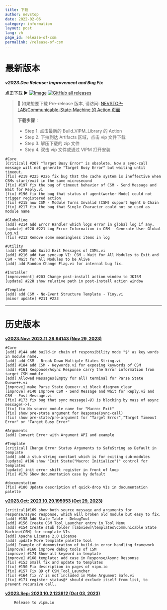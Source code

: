 ```yaml
---
title: 下载
author: nevstop
date: 2022-02-06
category: information
layout: post
lang: zh
page_id: release-of-csm
permalink: /release-of-csm
---
```


<!-- Download 页面(md-page[√]) - English[100%] | Chinese [100%]
- [x] Beta 版本的下载链接
- [x] 下载CSM框架的最新版本的链接
- [x] 历史版本的更新记录
 -->

 <!--
https://github.com/NEVSTOP-LAB/Communicable-State-Machine/actions/workflows/Build_VIPM_Library.yml?query=branch%3Amain++
 -->

# 最新版本

_**v2023.Dec Release: Improvement and Bug Fix**_

点击下载 :arrow_forward:
[![Image](https://www.vipm.io/package/nevstop_lib_communicable_state_machine/badge.svg?metric=installs)](https://www.vipm.io/package/nevstop_lib_communicable_state_machine/) [![GitHub all releases](https://img.shields.io/github/downloads/NEVSTOP-LAB/Communicable-State-Machine/total)](https://github.com/NEVSTOP-LAB/Communicable-State-Machine/releases/tag/v2023.Dec)

>
> :rocket: 如果想要下载 Pre-release 版本, 请访问: [NEVSTOP-LAB/Communicable-State-Machine 的 Action 页面](https://github.com/NEVSTOP-LAB/Communicable-State-Machine/actions/workflows/Build_VIPM_Library.yml?query=branch%3Amain)
>
> **下载步骤**：
>
> - Step 1. 点击最新的 Build_VIPM_Library 的 Action
> - Step 2. 下拉到达 Artifacts 区域，点击 vip 文件下载
> - Step 3. 解压下载的 zip 文件
> - Step 4. 双击 vip 文件或通过 VIPM 打开安装
>

``` text
#Core
[Critical] #207 "Target Busy Error" is obsolete. Now a sync-call message will not generate "Target Busy Error" but waiting until timeout.
[fix] #219 #225 #226 fix bug that the cache system is ineffective when CSMs start/exit in the same microsecond
[fix] #197 fix the bug of timeout behavior of CSM - Send Message and Wait for Reply.vi
[fix] #196 fix the bug that status of agent(worker Mode) could not trigger registered action
[fix] #215 now CSM - Module Turns Invalid (CSM) support Agent & Chain
[fix] #217 fix the bug that Single Character could not be used as module name

#GlobalLog
[add] #214 add Error Handler which logs error in global log if any.
[update] #220 #221 Log Error Information in CSM - Generate User Global Log.vi
[fix] #212 Remove some meaningless items in log

#Utility
[add] #209 add Build Exit Messages of CSMs.vi
[add] #216 add two sync-up VI: CSM - Wait for All Modules to Exit.and CSM - Wait for All Modules to be Alive
[add] add Random Change Flag.vi for internal bug fix.

#Installer
[improvement] #203 Change post-install action window to JKISM
[update] #228 show relative path in post-install action window

#Template
[add] add CSM - No-Event Structure Template - Tiny.vi
[minor update] #211 #223
```

---------------------------------------------------

# 历史版本

[**v2023.Nov: 2023.11.29.94143 (Nov 29, 2023)**](https://github.com/NEVSTOP-LAB/Communicable-State-Machine/releases/tag/v2023.Nov)

``` text
#Core
[add] #144 add build-in chain of responsibility mode "$" as key words in module name.
[add] add CSM - Break Down Multiple States String.vi
[add] #184 add CSM - Keywords.vi for exposing keywords of CSM
[add] #161 Response/Async Response carry the Error information from target CSM module
[add] Allowed Messages(Empty for all) terminal for Parse State Queue++.vi
[improve] make Parse State Queue++.vi block diagram clear
[improve] #140 Improve CSM - Send Message and Wait for Reply.vi and CSM - Post Message.vi
[fix] #173 fix bug that sync message(-@) is blocking by mass of async message(->).
[fix] fix No source module name for "Macro: Exit"
[fix] show pre-state argument for Response(sync-call)
[fix] show pre-state/pre-argument for "Target Error","Target Timeout Error" or "Target Busy Error"

#Arguments
[add] Convert Error with Argument API and example

#Template
[critical] Change Error Status Arguments to SafeString as Default in template
[add] add a stub string constant which is for exiting sub-modules
[update] #186 show "Init State("Macro: Initialize")" control for templates
[update] init error shift register in front of loop
[fix] #179 Show documentation case by default

#documentation
[fix] #180 Update description of quick-drop VIs in documentation palette
```

[**v2023.Oct: 2023.10.29.195953 (Oct 29, 2023)**](https://github.com/NEVSTOP-LAB/Communicable-State-Machine/releases/tag/v2023.Oct)

``` text
[critical]#169 show both source message and arguments for response/async response, which will broken old module but easy to fix.
[add] #158 Add State Table - DebugTool
[add] #156 Create CSM_Tool_Launcher entry in Tool Menu
[add] #154 Create stub folder [labview]\templates\Communicable State Machine(CSM) for template VIs
[add] Apache License 2.0 License
[add] update More template palette tool
[add] Example of demonstration of build-in error handling framework
[improve] #160 improve debug tools of CSM
[improve] #174 Show all keyword in template
[improve] #168 template: add case in Response/Async Response
[fix] #153 Small fix and update to templates
[fix] #150 Fix description in pages of vipm.io
[fix] #157 Fix QD of CSM_Tool_Launcher
[fix] #164 fix // is not included in Make Argument Safe.vi
[fix] #171 register status@* should exclude itself from list, to prevent recursive call.
```

[**v2023.Sep: 2023.10.2.123812 (Oct 03, 2023)**](https://github.com/NEVSTOP-LAB/Communicable-State-Machine/releases/tag/v2023.10.2.123812)

``` text
    Release to vipm.io
```
